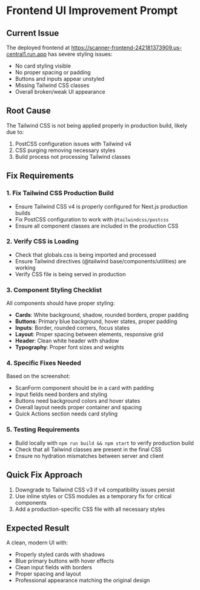 # Frontend UI Improvement Prompt

## Current Issue
The deployed frontend at https://scanner-frontend-242181373909.us-central1.run.app has severe styling issues:
- No card styling visible
- No proper spacing or padding
- Buttons and inputs appear unstyled
- Missing Tailwind CSS classes
- Overall broken/weak UI appearance

## Root Cause
The Tailwind CSS is not being applied properly in production build, likely due to:
1. PostCSS configuration issues with Tailwind v4
2. CSS purging removing necessary styles
3. Build process not processing Tailwind classes

## Fix Requirements

### 1. Fix Tailwind CSS Production Build
- Ensure Tailwind CSS v4 is properly configured for Next.js production builds
- Fix PostCSS configuration to work with `@tailwindcss/postcss`
- Ensure all component classes are included in the production CSS

### 2. Verify CSS is Loading
- Check that globals.css is being imported and processed
- Ensure Tailwind directives (@tailwind base/components/utilities) are working
- Verify CSS file is being served in production

### 3. Component Styling Checklist
All components should have proper styling:
- **Cards**: White background, shadow, rounded borders, proper padding
- **Buttons**: Primary blue background, hover states, proper padding
- **Inputs**: Border, rounded corners, focus states
- **Layout**: Proper spacing between elements, responsive grid
- **Header**: Clean white header with shadow
- **Typography**: Proper font sizes and weights

### 4. Specific Fixes Needed
Based on the screenshot:
- ScanForm component should be in a card with padding
- Input fields need borders and styling
- Buttons need background colors and hover states
- Overall layout needs proper container and spacing
- Quick Actions section needs card styling

### 5. Testing Requirements
- Build locally with `npm run build && npm start` to verify production build
- Check that all Tailwind classes are present in the final CSS
- Ensure no hydration mismatches between server and client

## Quick Fix Approach
1. Downgrade to Tailwind CSS v3 if v4 compatibility issues persist
2. Use inline styles or CSS modules as a temporary fix for critical components
3. Add a production-specific CSS file with all necessary styles

## Expected Result
A clean, modern UI with:
- Properly styled cards with shadows
- Blue primary buttons with hover effects
- Clean input fields with borders
- Proper spacing and layout
- Professional appearance matching the original design